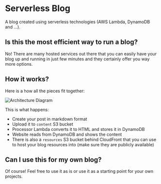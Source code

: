 # Serverless Blog
A blog created using serverless technologies (AWS Lambda, DynamoDB and ...).

## Is this the most efficient way to run a blog?
No! There are many hosted services out there that you can easily have your blog up
and running in just few minutes and they certainly offer you way more options.

## How it works?
Here is a how all the pieces fit together:

![Architecture Diagram](https://res.atashbahar.com/ServerlessBlog.png)

This is what happens:
- Create your post in markdown format
- Upload it to `content` S3 bucket
- Processor Lambda converts it to HTML and stores it in DynamoDB
- Website reads from DynamoDB and shows the content
- There is also a `resources` S3 bucket behind CloudFront that you can use to
host your blog resources into (make sure they are publicly available)

## Can I use this for my own blog?
Of course! Feel free to use it as is or use it as a starting point for your own projects.

